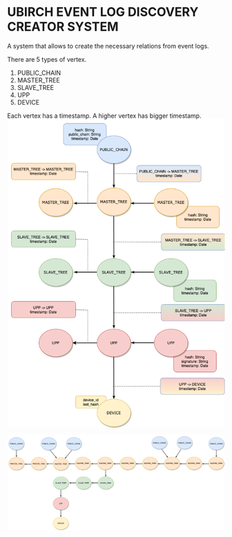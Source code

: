 # UBIRCH EVENT LOG DISCOVERY CREATOR SYSTEM

A system that allows to create the necessary relations from event logs.

There are 5 types of vertex.
1. PUBLIC_CHAIN
2. MASTER_TREE
3. SLAVE_TREE
4. UPP
5. DEVICE

Each vertex has a timestamp. A higher vertex has bigger timestamp.
![Relation of JanusGraph](../.images/relation_janusgraph.png)

![Sample of JanusGraph](../.images/sample_janusgraph.png)
